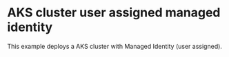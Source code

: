# AKS cluster user assigned managed identity

This example deploys a AKS cluster with Managed Identity (user assigned).

<!-- BEGINNING OF PRE-COMMIT-TERRAFORM DOCS HOOK -->
<!-- END OF PRE-COMMIT-TERRAFORM DOCS HOOK -->
